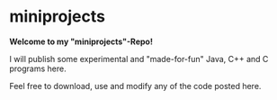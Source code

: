 # miniprojects

**Welcome to my "miniprojects"-Repo!** 

I will publish some experimental and "made-for-fun" Java, C++ and C programs here. 

Feel free to download, use and modify any of the code posted here.